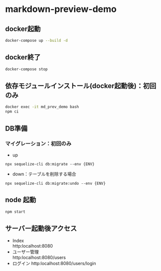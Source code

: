 # markdown-preview-demo

## docker起動
```bash
docker-compose up --build -d
```

## docker終了
```bash
docker-compose stop
```

## 依存モジュールインストール(docker起動後)：初回のみ
```bash
docker exec -it md_prev_demo bash
npm ci
```

## DB準備
### マイグレーション：初回のみ
- up
```
npx sequelize-cli db:migrate --env {ENV}
```
- down：テーブルを削除する場合
```
npx sequelize-cli db:migrate:undo --env {ENV}
```

## node 起動
```bash
npm start
```

## サーバー起動後アクセス
- Index  
http:localhost:8080
- ユーザー管理  
http:localhost:8080/users
- ログイン
http:localhost:8080/users/login
